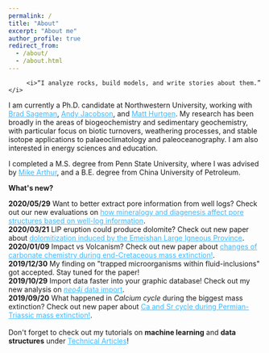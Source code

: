 ```yaml
---
permalink: /
title: "About"
excerpt: "About me"
author_profile: true
redirect_from:
  - /about/
  - /about.html
---
```

<p style="font-family:"Roboto", sans-serif;font-size:22px;text-align:center">

         <i>“I analyze rocks, build models, and write stories about them.” </i>
</p>

<p style="font-family:"Roboto", sans-serif;font-size:22px;text-align:left">
         I am currently a Ph.D. candidate at Northwestern University, working with <a href="https://www.earth.northwestern.edu/our-people/faculty/sageman-brad.html" style="color: #3BB9FF">Brad Sageman</a>, <a href="https://www.earth.northwestern.edu/our-people/faculty/jacobson-andrew.html" style="color: #3BB9FF">Andy Jacobson</a>, and <a href="https://www.earth.northwestern.edu/our-people/faculty/hurtgen-matthew.html" style="color: #3BB9FF">Matt Hurtgen</a>. My research has been broadly in the areas of biogeochemistry and sedimentary geochemistry, with particular focus on biotic turnovers, weathering processes, and stable isotope applications to palaeoclimatology and paleoceanography. I am also interested in energy sciences and education.
</p>

<p style="font-family:"Roboto", sans-serif;font-size:22px;text-align:left">         
         I completed a M.S. degree from Penn State University, where I was advised by <a href="https://www.geosc.psu.edu/academic-faculty/arthur-michael" style="color: #3BB9FF">Mike Arthur</a>, and a B.E. degree from China University of Petroleum.
</p>

<p style="font-family:"Roboto", sans-serif;font-size:22px;text-align:left">
    <b> What's new? </b>
</p>

<p style="font-family:"Roboto", sans-serif;font-size:22px;text-align:left">
      <b>2020/05/29</b> Want to better extract pore information from well logs? Check out our new evaluations on <a href="https://doi.org/10.1016/j.jngse.2020.103376" style="color: #3BB9FF">how mineralogy and diagenesis affect pore structures based on well-log information</a>.
  <br>
      <b>2020/03/21</b> LIP eruption could produce dolomite? Check out new paper about <a href="https://doi.org/10.1016/j.marpetgeo.2020.104308" style="color: #3BB9FF">dolomitization induced by the Emeishan Large Igneous Province</a>.
  <br>
      <b>2020/01/09</b> Impact vs Volcanism? Check out new paper about <a href="https://doi.org/10.1130/G46431.1" style="color: #3BB9FF">changes of carbonate chemistry during end-Cretaceous mass extinction!</a>.
  <br>
      <b>2019/12/30</b> My finding on "trapped microorganisms within fluid-inclusions" got accepted. Stay tuned for the paper!
  <br>
      <b>2019/10/29</b> Import data faster into your graphic database! Check out my new analysis on <a href="https://julianwangnwu.github.io/posts/2019/06/import-neo4j/" style="color: #3BB9FF"><i>neo4j</i> data import</a>.
  <br>
      <b>2019/09/20</b> What happened in <i>Calcium cycle</i> during the biggest mass extinction? Check out new paper about <a href="https://doi.org/10.1016/j.gca.2019.07.035" style="color: #3BB9FF">Ca and Sr cycle during Permian-Triassic mass extinction!</a>.
  <br>
  <br>
      Don't forget to check out my tutorials on <b>machine learning</b> and <b>data structures</b> under <a href="https://julianwangnwu.github.io/year-archive/" style="color: #3BB9FF">Technical Articles</a>!
</p>
